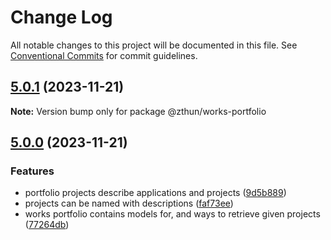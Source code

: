 # Change Log

All notable changes to this project will be documented in this file.
See [Conventional Commits](https://conventionalcommits.org) for commit guidelines.

## [5.0.1](https://github.com/zthun/helpful/compare/v5.0.0...v5.0.1) (2023-11-21)

**Note:** Version bump only for package @zthun/works-portfolio





## [5.0.0](https://github.com/zthun/helpful/compare/v4.0.0...v5.0.0) (2023-11-21)


### Features

* portfolio projects describe applications and projects ([9d5b889](https://github.com/zthun/helpful/commit/9d5b88943428da5dee2842bd471fa14c3a7df6a5))
* projects can be named with descriptions ([faf73ee](https://github.com/zthun/helpful/commit/faf73eee715ac9258f08ebdbc73afc90d523726f))
* works portfolio contains models for, and ways to retrieve given projects ([77264db](https://github.com/zthun/helpful/commit/77264db2a1c2ee31b0c2d752b0b558bb919f70c9))
